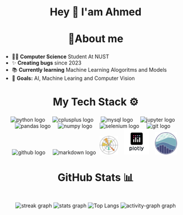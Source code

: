 <h1 align="center">Hey 👋 I'am Ahmed</h1>

<h1 align="center">📝About me</h1>

###

- 👨‍🎓 **Computer Science** Student At NUST
- ✨ **Creating bugs** since 2023
- 📚 **Currently learning** Machine Learning Alogoritms and Models
- 🎯 **Goals:** AI, Machine Learing and Computer Vision

###

##

<h1 align="center">My Tech Stack ⚙</h1>

###

<div align="left">
</div>

###

<div align="center">
    <a href='https://python.org' style="text-decoration: none;">
        <img src="https://cdn.jsdelivr.net/gh/devicons/devicon/icons/python/python-original.svg" height="40" alt="python logo" />
        <img width="12" />
    </a>
    <a href='https://cplusplus.com/' style="text-decoration: none;">
        <img src="https://cdn.jsdelivr.net/gh/devicons/devicon/icons/cplusplus/cplusplus-original.svg" height="40" alt="cplusplus logo" />
        <img width="12" />
    </a>
    <a href='https://mysql.com/' style="text-decoration: none;">
        <img src="https://skillicons.dev/icons?i=mysql" height="40" alt="mysql logo" />
        <img width="12" />
    </a>
    <a href='https://jupyter.org/' style="text-decoration: none;">
        <img src="https://cdn.jsdelivr.net/gh/devicons/devicon/icons/jupyter/jupyter-original.svg" height="40" alt="jupyter logo" />
        <img width="12" />
    </a>
    <a href='https://pandas.pydata.org/' style="text-decoration: none;">
        <img src="https://cdn.jsdelivr.net/gh/devicons/devicon/icons/pandas/pandas-original.svg" height="40" alt="pandas logo" />
        <img width="12" />
    </a>
    <a href='https://numpy.org' style="text-decoration: none;">
        <img src="https://cdn.jsdelivr.net/gh/devicons/devicon/icons/numpy/numpy-original.svg" height="40" alt="numpy logo" />
        <img width="12" />
    </a>
    <a href='https://www.selenium.dev/' style="text-decoration: none;">
        <img src="https://cdn.simpleicons.org/selenium/43B02A" height="40" alt="selenium logo" />
        <img width="12" />
    </a>
    <a href='https://git-scm.com/' style="text-decoration: none;">
        <img src="https://cdn.simpleicons.org/git/F05032" height="40" alt="git logo" />
        <img width="12" />
    </a>
    <a href='https://github.com/ahmedyar7' style="text-decoration: none;">
        <img src="https://skillicons.dev/icons?i=github" height="40" alt="github logo" />
        <img width="12" />
    </a>
    <a href='https://www.markdownguide.org/' style="text-decoration: none;">
        <img src="https://skillicons.dev/icons?i=md" height="40" alt="markdown logo" />
    </a>
    <a href='https://matplotlib.org/stable/' style="text-decoration: none;">
        <img src="img/matplotlib.png" height="50" style="margin: 0 6px;" />
    </a>
    <a href='https://plotly.com' style="text-decoration: none;">
        <img src="img/plotly.png" height="69" style="margin: 0 6px;" />
    </a>
    <a href='https://seaborn.pydata.org/' style="text-decoration: none;">
        <img src="img/seaborn.png" height="60" style="margin: 0 6px;" />
    </a>
</div>

###

##

<h1 align="center">GitHub Stats 📊</h1>

###

###

<div align="left">
</div>

###

###

<br clear="both">

<div align="center">
  <a href='https://github.com/ahmedyar7' style="text-decoration: none;">
    <img src="https://streak-stats.demolab.com?user=ahmedyar7&locale=en&mode=daily&theme=github_dark&hide_border=true&border_radius=5&order=3" height="150" alt="streak graph"  />
  </a>
  <a href='https://github.com/ahmedyar7' style="text-decoration: none;">
    <img src="https://github-readme-stats.vercel.app/api?username=ahmedyar7&hide_title=true&hide_rank=false&show_icons=true&include_all_commits=true&count_private=true&disable_animations=false&theme=github_dark&locale=en&hide_border=true&order=1" height="150" alt="stats graph"  />
  </a>
  <a href="https://github.com/ahmedyar7" style="text-decoration: none;" >
   <img src="https://github-readme-stats.vercel.app/api/top-langs/?username=ahmedyar7&hide_border=true&layout=pie&theme=github_dark" alt="Top Langs"  style="border: none; outline: none;">
  </a>
  <a href='https://github.com/ahmedyar7' style="text-decoration: none;" >
    <img src="https://github-readme-activity-graph.vercel.app/graph?username=ahmedyar7&radius=16&theme=github-dark&area=false&order=5&hide_border=true&hide_title=false" height="300" alt="activity-graph graph"  />
    <div align="center">
  </a>

</div>

###

</div>

###
